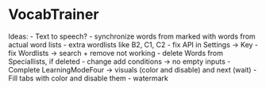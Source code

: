 # VocabTrainer
Ideas: 
	- Text to speech?
	- synchronize words from marked with words from actual word lists 
	- extra wordlists like B2, C1, C2
	- fix API in Settings -> Key
	- fix Wordlists -> search + remove not working
	- delete Words from Speciallists, if deleted
	- change add conditions -> no empty inputs
	- Complete LearningModeFour -> visuals (color and disable) and next (wait)
	- Fill tabs with color and disable them 
	- watermark